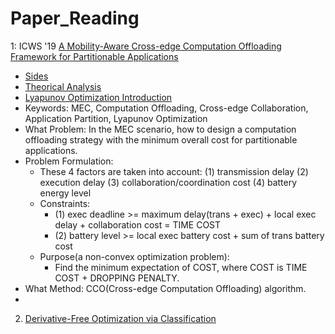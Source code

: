 # Paper_Reading
1: ICWS '19 [A Mobility-Aware Cross-edge Computation Offloading Framework
for Partitionable Applications](https://www.researchgate.net/profile/Hailiang-Zhao-4/publication/335464610_A_Mobility-Aware_Cross-Edge_Computation_Offloading_Framework_for_Partitionable_Applications/links/5d7b8a024585155f1e3f2bca/A-Mobility-Aware-Cross-Edge-Computation-Offloading-Framework-for-Partitionable-Applications.pdf)
  - [Sides](http://hliangzhao.me/slides/cross_edge.pdf)
  - [Theorical Analysis](http://hliangzhao.me/papers/Theoretical_analysis.pdf)
  - [Lyapunov Optimization Introduction](http://hliangzhao.me/math/Lyapunov_optimization.pdf)
  - Keywords: MEC, Computation Offloading, Cross-edge Collaboration, Application Partition, Lyapunov Optimization
  - What Problem: In the MEC scenario, how to design a computation offloading strategy with the minimum overall cost for partitionable applications.
  - Problem Formulation: 
    - These 4 factors are taken into account: (1) transmission delay (2) execution delay (3) collaboration/coordination cost (4) battery energy level
    - Constraints:
      - (1) exec deadline >= maximum delay(trans + exec) + local exec delay + collaboration cost = TIME COST
      - (2) battery level >= local exec battery cost + sum of trans battery cost
    - Purpose(a non-convex optimization problem):
      - Find the minimum expectation of COST, where COST is TIME COST + DROPPING PENALTY.
  - What Method: CCO(Cross-edge Computation Offloading) algorithm.
  -

2. [Derivative-Free Optimization via Classification](https://www.researchgate.net/publication/303487232_Derivative-Free_Optimization_via_Classification)